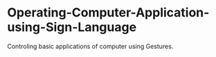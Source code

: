 # Operating-Computer-Application-using-Sign-Language
Controling basic applications of computer using Gestures.
